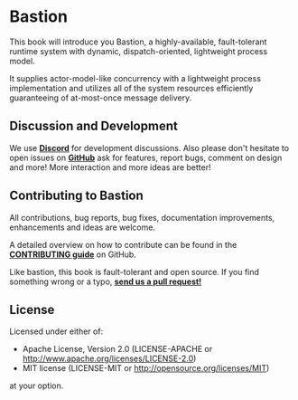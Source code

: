 # Bastion

This book will introduce you Bastion, a highly-available, fault-tolerant runtime system with dynamic, dispatch-oriented, lightweight process model.

It supplies actor-model-like concurrency with a lightweight process implementation and utilizes all of the system resources efficiently guaranteeing of at-most-once message delivery.

## Discussion and Development

We use [**Discord**][Discord] for development discussions. Also please don't hesitate to open issues on [**GitHub**][GitHub] ask for features, report bugs, comment on design and more! More interaction and more ideas are better!

## Contributing to Bastion

All contributions, bug reports, bug fixes, documentation improvements, enhancements and ideas are welcome.

A detailed overview on how to contribute can be found in the [**CONTRIBUTING guide**][contribution] on GitHub.

Like bastion, this book is fault-tolerant and open source. If you find something wrong or a typo, [**send us a pull request!**][book-repo]

## License

Licensed under either of:
- Apache License, Version 2.0 (LICENSE-APACHE or http://www.apache.org/licenses/LICENSE-2.0)
- MIT license (LICENSE-MIT or http://opensource.org/licenses/MIT)

at your option.

[Discord]: https://discord.gg/DqRqtRT
[GitHub]: https://github.com/bastion-rs/bastion
[contribution]: https://github.com/bastion-rs/.github/blob/master/CONTRIBUTING.md
[book-repo]: https://github.com/bastion-rs/book
